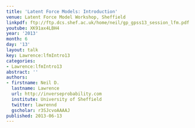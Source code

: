 ```yaml
---
title: 'Latent Force Models: Introduction'
venue: Latent Force Model Workshop, Sheffield
linkpdf: ftp://ftp.dcs.shef.ac.uk/home/neil/gp_gpss13_session_lfm.pdf
youtube: XK91ax4LBH4
year: '2013'
month: 6
day: '13'
layout: talk
key: Lawrence:lfmIntro13
categories:
- Lawrence:lfmIntro13
abstract: ''
authors:
- firstname: Neil D.
  lastname: Lawrence
  url: http://inverseprobability.com
  institute: University of Sheffield
  twitter: lawrennd
  gscholar: r3SJcvoAAAAJ
published: 2013-06-13
---
```

